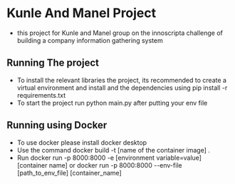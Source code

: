 # Kunle And Manel Project
- this project for Kunle and Manel group on the innoscripta challenge of building a company information gathering system

## Running The project
- To install the relevant libraries the project, its recommended to create a virtual environment and install and the dependencies using pip install -r requirements.txt
- To start the project run python main.py after putting your env file

## Running using Docker
- To use docker please install docker desktop
- Use the command docker build -t [name of the container image] .
- Run docker run -p 8000:8000 -e [environment variable=value] [container name] or docker run -p 8000:8000 --env-file [path_to_env_file] [container_name]